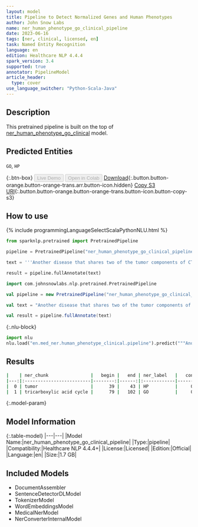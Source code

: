 ```yaml
---
layout: model
title: Pipeline to Detect Normalized Genes and Human Phenotypes
author: John Snow Labs
name: ner_human_phenotype_go_clinical_pipeline
date: 2023-06-16
tags: [ner, clinical, licensed, en]
task: Named Entity Recognition
language: en
edition: Healthcare NLP 4.4.4
spark_version: 3.4
supported: true
annotator: PipelineModel
article_header:
  type: cover
use_language_switcher: "Python-Scala-Java"
---
```


## Description

This pretrained pipeline is built on the top of [ner_human_phenotype_go_clinical](https://nlp.johnsnowlabs.com/2021/03/31/ner_human_phenotype_go_clinical_en.html) model.

## Predicted Entities

`GO`, `HP`



{:.btn-box}
<button class="button button-orange" disabled>Live Demo</button>
<button class="button button-orange" disabled>Open in Colab</button>
[Download](https://s3.amazonaws.com/auxdata.johnsnowlabs.com/clinical/models/ner_human_phenotype_go_clinical_pipeline_en_4.4.4_3.4_1686928571485.zip){:.button.button-orange.button-orange-trans.arr.button-icon.hidden}
[Copy S3 URI](s3://auxdata.johnsnowlabs.com/clinical/models/ner_human_phenotype_go_clinical_pipeline_en_4.4.4_3.4_1686928571485.zip){:.button.button-orange.button-orange-trans.button-icon.button-copy-s3}

## How to use

<div class="tabs-box" markdown="1">
{% include programmingLanguageSelectScalaPythonNLU.html %}

```python
from sparknlp.pretrained import PretrainedPipeline

pipeline = PretrainedPipeline("ner_human_phenotype_go_clinical_pipeline", "en", "clinical/models")

text = '''Another disease that shares two of the tumor components of CT, namely GIST and tricarboxylic acid cycle is the Carney-Stratakis syndrome (CSS) or dyad.'''

result = pipeline.fullAnnotate(text)
```
```scala
import com.johnsnowlabs.nlp.pretrained.PretrainedPipeline

val pipeline = new PretrainedPipeline("ner_human_phenotype_go_clinical_pipeline", "en", "clinical/models")

val text = "Another disease that shares two of the tumor components of CT, namely GIST and tricarboxylic acid cycle is the Carney-Stratakis syndrome (CSS) or dyad."

val result = pipeline.fullAnnotate(text)
```


{:.nlu-block}
```python
import nlu
nlu.load("en.med_ner.human_phenotype_clinical.pipeline").predict("""Another disease that shares two of the tumor components of CT, namely GIST and tricarboxylic acid cycle is the Carney-Stratakis syndrome (CSS) or dyad.""")
```

</div>



## Results

```bash
|    | ner_chunk                |   begin |   end | ner_label   |   confidence |
|---:|:-------------------------|--------:|------:|:------------|-------------:|
|  0 | tumor                    |      39 |    43 | HP          |     0.9996   |
|  1 | tricarboxylic acid cycle |      79 |   102 | GO          |     0.994633 |
```

{:.model-param}
## Model Information

{:.table-model}
|---|---|
|Model Name:|ner_human_phenotype_go_clinical_pipeline|
|Type:|pipeline|
|Compatibility:|Healthcare NLP 4.4.4+|
|License:|Licensed|
|Edition:|Official|
|Language:|en|
|Size:|1.7 GB|

## Included Models

- DocumentAssembler
- SentenceDetectorDLModel
- TokenizerModel
- WordEmbeddingsModel
- MedicalNerModel
- NerConverterInternalModel